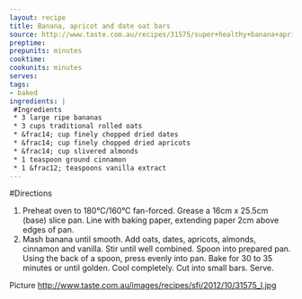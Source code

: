 ```yaml
---
layout: recipe
title: Banana, apricot and date oat bars
source: http://www.taste.com.au/recipes/31575/super+healthy+banana+apricot+and+date+oat+bars
preptime: 
prepunits: minutes
cooktime: 
cookunits: minutes
serves: 
tags: 
- baked
ingredients: |
 #Ingredients
 * 3 large ripe bananas
 * 3 cups traditional rolled oats
 * &frac14; cup finely chopped dried dates
 * &frac14; cup finely chopped dried apricots
 * &frac14; cup slivered almonds
 * 1 teaspoon ground cinnamon
 * 1 &frac12; teaspoons vanilla extract
---
```

#Directions
1. Preheat oven to 180&deg;C/160&deg;C fan-forced. Grease a 16cm x 25.5cm (base) slice pan. Line with baking paper, extending paper 2cm above edges of pan.
2. Mash banana until smooth. Add oats, dates, apricots, almonds, cinnamon and vanilla. Stir until well combined. Spoon into prepared pan. Using the back of a spoon, press evenly into pan. Bake for 30 to 35 minutes or until golden. Cool completely. Cut into small bars. Serve.

Picture
http://www.taste.com.au/images/recipes/sfi/2012/10/31575_l.jpg
